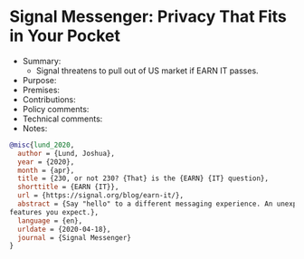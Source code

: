 # Signal Messenger: Privacy That Fits in Your Pocket

- Summary:
  - Signal threatens to pull out of US market if EARN IT passes.
- Purpose:
- Premises:
- Contributions:
- Policy comments:
- Technical comments:
- Notes:

```bib
@misc{lund_2020,
  author = {Lund, Joshua},
  year = {2020},
  month = {apr},
  title = {230, or not 230? {That} is the {EARN} {IT} question},
  shorttitle = {EARN {IT}},
  url = {https://signal.org/blog/earn-it/},
  abstract = {Say "hello" to a different messaging experience. An unexpected focus on privacy, combined with all of the
features you expect.},
  language = {en},
  urldate = {2020-04-18},
  journal = {Signal Messenger}
}
```
